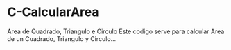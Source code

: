 # C-CalcularArea
Area de Quadrado, Triangulo e Circulo
Este  codigo serve para  calcular Area de un Cuadrado, Triangulo y  Circulo...
